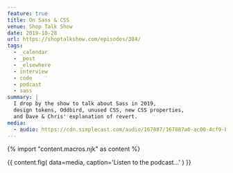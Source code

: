```yaml
---
feature: true
title: On Sass & CSS
venue: Shop Talk Show
date: 2019-10-28
url: https://shoptalkshow.com/episodes/384/
tags:
  - _calendar
  - _post
  - _elsewhere
  - interview
  - code
  - podcast
  - sass
summary: |
  I drop by the show to talk about Sass in 2019,
  design tokens, Oddbird, unused CSS, new CSS properties,
  and Dave & Chris' explanation of revert.
media:
  - audio: https://cdn.simplecast.com/audio/167887/167887a0-ac00-4cf9-bc69-b5ca845997db/7f8ede83-f450-417c-9a00-2590ab39d636/shoptalkshow-384_tc.mp3
---
```

{% import "content.macros.njk" as content %}

{{ content.fig(
  data=media,
  caption='Listen to the podcast…'
) }}
